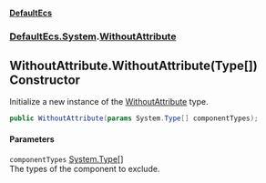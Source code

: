 #### [DefaultEcs](index.md 'index')
### [DefaultEcs.System](index.md#DefaultEcs_System 'DefaultEcs.System').[WithoutAttribute](WithoutAttribute.md 'DefaultEcs.System.WithoutAttribute')
## WithoutAttribute.WithoutAttribute(Type[]) Constructor
Initialize a new instance of the [WithoutAttribute](WithoutAttribute.md 'DefaultEcs.System.WithoutAttribute') type.  
```csharp
public WithoutAttribute(params System.Type[] componentTypes);
```
#### Parameters
<a name='DefaultEcs_System_WithoutAttribute_WithoutAttribute(System_Type__)_componentTypes'></a>
`componentTypes` [System.Type](https://docs.microsoft.com/en-us/dotnet/api/System.Type 'System.Type')[[]](https://docs.microsoft.com/en-us/dotnet/api/System.Array 'System.Array')  
The types of the component to exclude.
  
